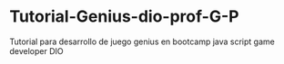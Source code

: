 # Tutorial-Genius-dio-prof-G-P
 Tutorial para desarrollo de juego genius en bootcamp java script game developer DIO
